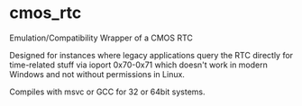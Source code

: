# cmos_rtc

Emulation/Compatibility Wrapper of a CMOS RTC

Designed for instances where legacy applications query the 
RTC directly for time-related stuff via ioport 0x70-0x71 which 
doesn't work in modern Windows and not without permissions
in Linux.

Compiles with msvc or GCC for 32 or 64bit systems.
